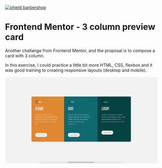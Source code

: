 [![shield barbershop](https://img.shields.io/badge/viniciustocchio-frontendmentor-aqua)](https://github.com/viniciustocchio/Front-end-MentorCard)

# Frontend Mentor - 3 column preview card

Another challange from Frontend Mentor, and the proposal is to compose a card with 3 column.

In this exercise, I could practice a little bit more HTML, CSS, flexbox and it was good training to creating responsive layouts (desktop and mobile).

<a src="ttps://viniciustocchio.github.io/3-column-preview-card/"><img alt="layout image" src="/design/layout.png"></a>
